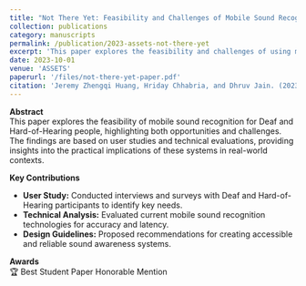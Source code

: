 ```yaml
---
title: "Not There Yet: Feasibility and Challenges of Mobile Sound Recognition to Support Deaf and Hard-of-Hearing People"
collection: publications
category: manuscripts
permalink: /publication/2023-assets-not-there-yet
excerpt: 'This paper explores the feasibility and challenges of using mobile sound recognition technology to support Deaf and Hard-of-Hearing individuals.'
date: 2023-10-01
venue: 'ASSETS'
paperurl: '/files/not-there-yet-paper.pdf'
citation: 'Jeremy Zhengqi Huang, Hriday Chhabria, and Dhruv Jain. (2023). &quot;Not There Yet: Feasibility and Challenges of Mobile Sound Recognition to Support Deaf and Hard-of-Hearing People.&quot; <i>ASSETS 2023</i>. ACM, Article 15, 1–14. 🏆 Best Student Paper Honorable Mention.'
---
```


**Abstract**  
This paper explores the feasibility of mobile sound recognition for Deaf and Hard-of-Hearing people, highlighting both opportunities and challenges. The findings are based on user studies and technical evaluations, providing insights into the practical implications of these systems in real-world contexts.

**Key Contributions**  
- **User Study:** Conducted interviews and surveys with Deaf and Hard-of-Hearing participants to identify key needs.
- **Technical Analysis:** Evaluated current mobile sound recognition technologies for accuracy and latency.
- **Design Guidelines:** Proposed recommendations for creating accessible and reliable sound awareness systems.

**Awards**  
🏆 Best Student Paper Honorable Mention
